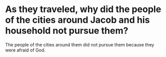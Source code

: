 # As they traveled, why did the people of the cities around Jacob and his household not pursue them?

The people of the cities around them did not pursue them because they were afraid of God.
